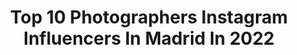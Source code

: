 ---
title: Top 10 Photographers Instagram Influencers In Madrid In 2022
description: >-
  Find top photographers Instagram influencers in Madrid in 2022. Most popular hashtags: #madrid #portrait #model #photographer.
platform: Instagram
hits: 164
text_top: Identify the top-rated Instagram profiles on inBeat.
text_bottom: inBeat holds 164 Instagram influencers like this in Madrid, Spain for you to collaborate.
profiles:
  - username: "patriciasemirphotography"
    fullname: >-
      𝒫𝒶𝓉𝓇𝒾𝒸𝒾𝒶 𝒹𝑒  𝒮𝑒𝓂𝒾𝓇
    bio: >-
      👉🏻 Photographer Madrid y Barcelona. ᴱᴺᴬᴹᴼᴿᴬᴰᴬ ᴰᴱ ᴹᴵ ᵀᴿᴬᴮᴬᴶᴼ www.patriciasemirfiltros.com 630964800
    location: "Spain"
    followers: 22472
    engagement: 172
    commentsToLikes: 0.050028
    id: ckaoqthw8kba70i78i2hr7yc0
    verified: false
    hashtags: "#menorca, #modaespa, #workinprogress, #shootingfamiliar"
  - username: "dannielrojas"
    fullname: >-
      DANNIEL ROJAS
    bio: >-
      Photographer 📍#Madrid • For bookings ✈ hi@dannielrojas.com or 📩
    location: "Spain"
    followers: 15858
    engagement: 756
    commentsToLikes: 0.065462
    id: ckaor7lmsm27r0i78bik7nouz
    verified: false
    hashtags: "#beauty, #yslbeauty, #hair, #ghdspain"
  - username: "sergio.loshak.photography"
    fullname: >-
      Sergio Loshak
    bio: >-
      Fashion & Boudoir Photographer 📍Madrid Bodas @sergioloshak.bodas
    location: "Spain"
    followers: 23088
    engagement: 248
    commentsToLikes: 0.044053
    id: ck6u51i6271ai0j714r0704cu
    verified: false
    hashtags: "#shooting, #bnw, #fotografomadrid, #sensual"
  - username: "cesarvaldesphoto"
    fullname: >-
      César Valdés
    bio: >-
      📷 Photographer. 📍 Madrid / Burgos ✉ DM for books & jobs
    location: "Spain"
    followers: 17984
    engagement: 378
    commentsToLikes: 0.033255
    id: ck0u26o98yxtr0i19fpil0pmg
    verified: false
    hashtags: "#fineartphotography, #likeapainting, #theportraitpr0ject, #fashionportrait"
  - username: "tomascmt"
    fullname: >-
      Tomas Mancheño
    bio: >-
      Si sonríes siempre saldrá mejor. Photographer in Madrid - Toledo 📮 tomascmt@gmail.com Para 📷 MD
    location: "Spain"
    followers: 7216
    engagement: 403
    commentsToLikes: 0.051011
    id: ck6uhkf5t9mt20j71n6lfkdyk
    verified: false
    hashtags: "#model, #nikon, #photography, #woman"
  - username: "anabuho"
    fullname: >-
      Ana Alborés
    bio: >-
      Photographer 📍 Madrid ✉️ anabuhoes@gmail.com
    location: "Spain"
    followers: 34261
    engagement: 143
    commentsToLikes: 0.017046
    id: ck8sx29x9fyyu0j78uwwowxeq
    verified: false
    hashtags: "#35mm, #zenzabronica, #portra400"
  - username: "ramses.photography"
    fullname: >-
      TRAVEL PHOTOGRAPHY 🌎🌍
    bio: >-
      Ramses E. Pereyra 📸 •Trilingual •Private Pilot •Traveler 🗺 18 countries 📍Madrid 👤 @ramses88pereyra 📷 @festivalseasones
    location: "Spain"
    followers: 7521
    engagement: 956
    commentsToLikes: 0.034830
    id: ckaorsjo6ok620i78s2f9zep5
    verified: false
    hashtags: "#blackandwhite, #bnwphotography, #travelphotography, #photographerlife"
  - username: "morantpi"
    fullname: >-
      Pilar Moraleja
    bio: >-
      Adoro viajar por el🌍 aquí dejo alguna foto me gustan🐈 🍽🍺🍷🥢 🅰️ @look_valladolid 🅰️ @asi_es_castillayleon 🅰️ @asi_es_blueworld 🅰️ @asi_es_medievalworld
    location: "Spain"
    followers: 2974
    engagement: 1321
    commentsToLikes: 0.055721
    id: ck5c8v67taa1k0i11il8w4ma1
    verified: false
    hashtags: "#detras, #summer, #beach, #asi"
  - username: "neosphotography_"
    fullname: >-
      NEOS photography
    bio: >-
      📸 Professional Photographer 📍Andorra🇦🇩Madrid🇪🇸 🎮 Directos gaming 19:00 en Twich
    location: "Spain"
    followers: 25864
    engagement: 914
    commentsToLikes: 0.029140
    id: ck5c9l6x6bmtw0i11of2g2ast
    verified: false
    hashtags: "#weiderlovers"
  - username: "kryspasiecznik"
    fullname: >-
      Krys Pasiecznik
    bio: >-
      📷 @krys_pasiecznik_photo 📍MADRID Model & Photographer (∂ + m) ψ = 0
    location: "Spain"
    followers: 124224
    engagement: 233
    commentsToLikes: 0.071646
    id: ck55neqlc62590i11ognehm5c
    verified: false
    hashtags: "#tattoo, #tattoos, #moda, #sonya7ii"
---